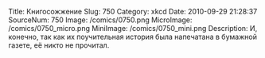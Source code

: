 Title: Книгосожжение 
Slug: 750 
Category: xkcd 
Date: 2010-09-29 21:28:37 
SourceNum: 750 
Image: /comics/0750.png 
MicroImage: /comics/0750_micro.png 
MiniImage: /comics/0750_mini.png 
Description: И, конечно, так как их поучительная история была напечатана в бумажной газете, её никто не прочитал. 

